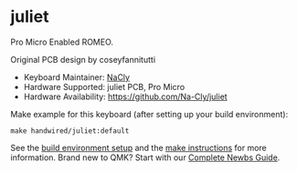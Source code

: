 # juliet

Pro Micro Enabled ROMEO.

Original PCB design by coseyfannitutti

* Keyboard Maintainer: [NaCly](https://github.com/Na-Cly)
* Hardware Supported: juliet PCB, Pro Micro
* Hardware Availability: https://github.com/Na-Cly/juliet

Make example for this keyboard (after setting up your build environment):

    make handwired/juliet:default

See the [build environment setup](https://docs.qmk.fm/#/getting_started_build_tools) and the [make instructions](https://docs.qmk.fm/#/getting_started_make_guide) for more information. Brand new to QMK? Start with our [Complete Newbs Guide](https://docs.qmk.fm/#/newbs).
